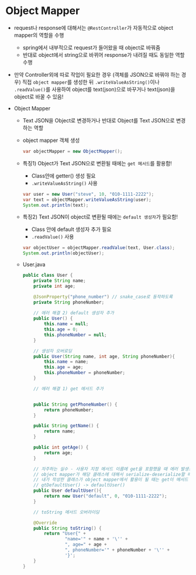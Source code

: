 # Object Mapper

- request나 response에 대해서는 `@RestController`가 자동적으로 object mapper의 역할을 수행
    - spring에서 내부적으로 request가 들어왔을 때 object로 바꿔줌
    - 반대로 object에서 string으로 바뀌어 response가 내려질 때도 동일한 역할 수행

- 만약 Controller외에 따로 작업이 필요한 경우 (객체를 JSON으로 바꿔야 하는 경우) 직접 `object mapper`를 생성한 뒤 `.writeValueAsString()`이나 `.readValue()`를 사용하여 object를 text(json)으로 바꾸거나 text(json)을 object로 바꿀 수 있음!

- Object Mapper

    - Text JSON을 Object로 변경하거나 반대로 Object를 Text JSON으로 변경하는 역할
    
    - object mapper 객체 생성
        ```java
        var objectMapper = new ObjectMapper();
        ```

    - 특징1) Object가 Text JSON으로 변환될 때에는 `get 메서드`를 활용함!
        - Class안에 getter() 생성 필요
        - `.writeValueAsString()` 사용
        ```java
        var user = new User("steve", 10, "010-1111-2222");
        var text = objectMapper.writeValueAsString(user);
        System.out.println(text);
        ```

    - 특징2) Text JSON이 object로 변환될 때에는 `default 생성자`가 필요함!
        - Class 안에 default 생성자 추가 필요
        - `.readValue()` 사용
        ```java
        var objectUser = objectMapper.readValue(text, User.class);
        System.out.println(objectUser);
        ```

    - User.java
        ```java
        public class User {
            private String name;
            private int age;

            @JsonProperty("phone_number") // snake_case로 동작하도록
            private String phoneNumber;
            
            // 에러 해결 2) default 생성자 추가
            public User() {
                this.name = null;
                this.age = 0;
                this.phoneNumber = null;
            }

            // 생성자 오버로딩
            public User(String name, int age, String phoneNumber){
                this.name = name;
                this.age = age;
                this.phoneNumber = phoneNumber;
            }

            // 에러 해결 1) get 메서드 추가


            public String getPhoneNumber() {
                return phoneNumber;
            }

            public String getName() {
                return name;
            }

            public int getAge() {
                return age;
            }

            // 자주하는 실수 - 사용자 지정 메서드 이름에 get을 포함했을 때 에러 발생!
            // object mapper가 해당 클래스에 대해서 serialize-deserialize할 때 에러 발생 가능
            // 내가 작성한 클래스가 object mapper에서 활용이 될 때는 get이 메서드 명에서 빠져야 함!
            // gtDefaultUser() -> defaultUser()
            public User defaultUser(){
                return new User("default", 0, "010-1111-2222");
            }

            // toString 메서드 오버라이딩

            @Override
            public String toString() {
                return "User{" +
                        "name='" + name + '\'' +
                        ", age=" + age +
                        ", phoneNumber='" + phoneNumber + '\'' +
                        '}';
            }
        }
        ```